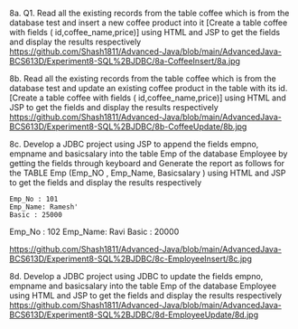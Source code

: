 8a. Q1. Read all the existing records from the table coffee which is from the database test and insert a
new coffee product into it [Create a table coffee with fields ( id,coffee_name,price)] using HTML and
JSP to get the fields and display the results respectively
https://github.com/Shash1811/Advanced-Java/blob/main/AdvancedJava-BCS613D/Experiment8-SQL%2BJDBC/8a-CoffeeInsert/8a.jpg

8b. Read all the existing records from the table coffee which is from the database test and update an
existing coffee product in the table with its id. [Create a table coffee with fields
( id,coffee_name,price)] using HTML and JSP to get the fields and display the results respectively
https://github.com/Shash1811/Advanced-Java/blob/main/AdvancedJava-BCS613D/Experiment8-SQL%2BJDBC/8b-CoffeeUpdate/8b.jpg

8c. Develop a JDBC project using JSP to append the fields empno, empname and basicsalary
into the table Emp of the database Employee by getting the fields through keyboard and
Generate the report as follows for the TABLE Emp (Emp_NO , Emp_Name, Basicsalary ) using
HTML and JSP to get the fields and display the results respectively
~~~~~~~~~~~~~~~~~~~~~~~~~~~~~~~~~~~~~~~~~~~~~~~~~~~~~~~~~~~~~
Emp_No : 101
Emp_Name: Ramesh'
Basic : 25000
~~~~~~~~~~~~~~~~~~~~~~~~~~~~~~~~~~~~~~~~~~~~~~~~~~~~~~~~~~~~~
Emp_No : 102
Emp_Name: Ravi
Basic : 20000


https://github.com/Shash1811/Advanced-Java/blob/main/AdvancedJava-BCS613D/Experiment8-SQL%2BJDBC/8c-EmployeeInsert/8c.jpg

8d. Develop a JDBC project using JDBC to update the fields empno, empname and basicsalary into
the table Emp of the database Employee using HTML and JSP to get the fields and display the
results respectively
https://github.com/Shash1811/Advanced-Java/blob/main/AdvancedJava-BCS613D/Experiment8-SQL%2BJDBC/8d-EmployeeUpdate/8d.jpg

